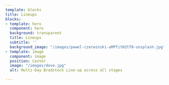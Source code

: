 ```yaml
---
template: blocks
title: Lineups
blocks:
- template: hero
  component: hero
  background: transparent
  title: Lineups
  subtitle: ''
  background_image: "/images/pawel-czerwinski-aMPfitH2tT0-unsplash.jpg"
- template: image
  component: image
  position: Center
  image: "/images/dove.jpg"
  alt: Multi-Day Bradstock Line-up across all stages

---
```

